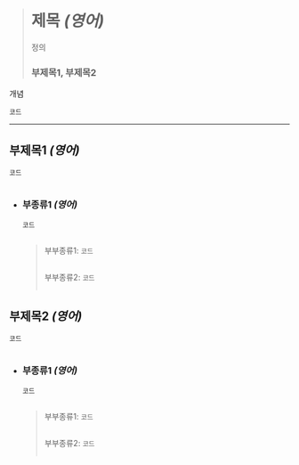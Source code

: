 ># 제목 *(영어)*
>정의
>
>### 부제목1, 부제목2
개념
```angular2html
코드
```

---

## 부제목1 *(영어)*
`코드`
```angular2html

```

+ ### 부종류1 *(영어)*
  `코드`
  ```
  
  ```
  
  >부부종류1: `코드`
  >```
  >
  >```
  >
  >부부종류2: `코드`
  >```
  >
  >```

## 부제목2 *(영어)*
`코드`
```angular2html

```

+ ### 부종류1 *(영어)*
  `코드`
  ```
  
  ```
  
  >부부종류1: `코드`
  >```
  >
  >```
  >
  >부부종류2: `코드`
  >```
  >
  >```